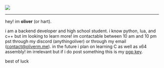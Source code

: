<img src="https://i.imgur.com/rRAJtU7.png" style="width=100px;">

---

hey! im **oliver** (or hart).

i am a backend developer and high school student. i know python, lua, and c++ but im looking to learn more! im contactable between 10 am and 10 pm pst through my discord (anythingoliver) or through my email (contact@oliverm.me). in the future i plan on learning C as well as x64 assembly! im irrelevant but if i do post something this is my [pgp key](https://pgp.oliverm.me/).

best of luck
